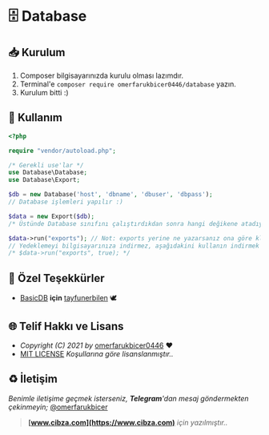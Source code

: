 # 🗄️ Database

## 📥 Kurulum

1. Composer bilgisayarınızda kurulu olması lazımdır.
2. Terminal'e `composer require omerfarukbicer0446/database` yazın.
3. Kurulum bitti :) 

## 📒 Kullanım
```php
<?php

require "vendor/autoload.php";

/* Gerekli use'lar */
use Database\Database;
use Database\Export;

$db = new Database('host', 'dbname', 'dbuser', 'dbpass'); 
// Database işlemleri yapılır :)

$data = new Export($db);
/* Üstünde Database sınıfını çalıştırdıkdan sonra hangi değikene atadıysanız onu bu sınıfın içine gönderin */

$data->run("exports"); // Not: exports yerine ne yazarsanız ona göre klasör açar
// Yedeklemeyi bilgisayarınıza indirmez, aşağıdakini kullanın indirmek için
/* $data->run("exports", true); */
```

## 💚 Özel Teşekkürler

* [BasicDB](https://github.com/tayfunerbilen/basicdb) **için** [tayfunerbilen](https://github.com/tayfunerbilen) 🕊


## 🌐 Telif Hakkı ve Lisans

* *Copyright (C) 2021 by* [omerfarukbicer0446](https://github.com/omerfarukbicer0446) ❤️️
* [MIT LICENSE](https://github.com/omerfarukbicer0446/database/blob/master/LICENSE) *Koşullarına göre lisanslanmıştır..*

## ♻️ İletişim

*Benimle iletişime geçmek isterseniz, **Telegram**'dan mesaj göndermekten çekinmeyin;* [@omerfarukbicer](https://t.me/omerfarukbicer)


> **[www.cibza.com](https://www.cibza.com)** *için yazılmıştır..*
